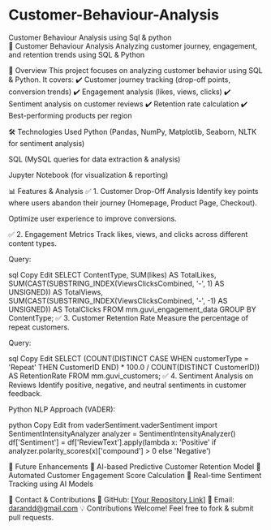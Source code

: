 # Customer-Behaviour-Analysis
Customer  Behaviour Analysis using  Sql &amp; python   
📌 Customer Behaviour Analysis
Analyzing customer journey, engagement, and retention trends using SQL & Python

📖 Overview
This project focuses on analyzing customer behavior using SQL & Python. It covers:
✔️ Customer journey tracking (drop-off points, conversion trends)
✔️ Engagement analysis (likes, views, clicks)
✔️ Sentiment analysis on customer reviews
✔️ Retention rate calculation
✔️ Best-performing products per region

🛠️ Technologies Used
Python (Pandas, NumPy, Matplotlib, Seaborn, NLTK for sentiment analysis)

SQL (MySQL queries for data extraction & analysis)

Jupyter Notebook (for visualization & reporting)

📊 Features & Analysis
✅ 1. Customer Drop-Off Analysis
Identify key points where users abandon their journey (Homepage, Product Page, Checkout).

Optimize user experience to improve conversions.

✅ 2. Engagement Metrics
Track likes, views, and clicks across different content types.

Query:

sql
Copy
Edit
SELECT ContentType, SUM(likes) AS TotalLikes, 
       SUM(CAST(SUBSTRING_INDEX(ViewsClicksCombined, '-', 1) AS UNSIGNED)) AS TotalViews, 
       SUM(CAST(SUBSTRING_INDEX(ViewsClicksCombined, '-', -1) AS UNSIGNED)) AS TotalClicks
FROM mm.guvi_engagement_data
GROUP BY ContentType;
✅ 3. Customer Retention Rate
Measure the percentage of repeat customers.

Query:

sql
Copy
Edit
SELECT (COUNT(DISTINCT CASE WHEN customerType = 'Repeat' THEN CustomerID END) * 100.0 
        / COUNT(DISTINCT CustomerID)) AS RetentionRate
FROM mm.guvi_customers;
✅ 4. Sentiment Analysis on Reviews
Identify positive, negative, and neutral sentiments in customer feedback.

Python NLP Approach (VADER):

python
Copy
Edit
from vaderSentiment.vaderSentiment import SentimentIntensityAnalyzer
analyzer = SentimentIntensityAnalyzer()
df['Sentiment'] = df['ReviewText'].apply(lambda x: 'Positive' if analyzer.polarity_scores(x)['compound'] > 0 else 'Negative')

📌 Future Enhancements
🔹 AI-based Predictive Customer Retention Model
🔹 Automated Customer Engagement Score Calculation
🔹 Real-time Sentiment Tracking using AI Models

📩 Contact & Contributions
🔗 GitHub: [[Your Repository Link]](https://github.com/Dhamudaran/Customer-Behaviour-Analysis)
📧 Email: darandd@gmail.com
💡 Contributions Welcome! Feel free to fork & submit pull requests.
